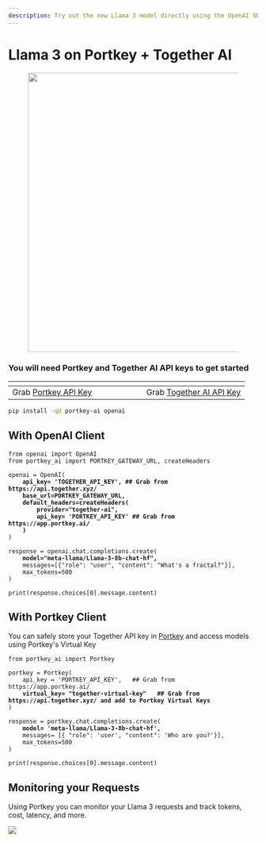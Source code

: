 ```yaml
---
description: Try out the new Llama 3 model directly using the OpenAI SDK
---
```


# Llama 3 on Portkey + Together AI

<div align="left">

<figure><img src="https://cdn.mos.cms.futurecdn.net/RNrVwVfRiyoKkrr8djHvf9-1200-80.jpg" alt="" width="563"><figcaption></figcaption></figure>

</div>

### You will need Portkey and Together AI API keys to get started

<table data-header-hidden><thead><tr><th width="255"></th><th></th></tr></thead><tbody><tr><td>Grab <a href="https://app.portkey.ai/">Portkey API Key</a></td><td>Grab <a href="https://api.together.xyz/settings/api-keys">Together AI API Key</a></td></tr></tbody></table>

```sh
pip install -qU portkey-ai openai
```

## With OpenAI Client

<pre class="language-py"><code class="lang-py">from openai import OpenAI
from portkey_ai import PORTKEY_GATEWAY_URL, createHeaders

openai = OpenAI(
<strong>    api_key= 'TOGETHER_API_KEY', ## Grab from https://api.together.xyz/
</strong><strong>    base_url=PORTKEY_GATEWAY_URL,
</strong><strong>    default_headers=createHeaders(
</strong><strong>        provider="together-ai",
</strong><strong>        api_key= 'PORTKEY_API_KEY' ## Grab from https://app.portkey.ai/
</strong><strong>    )
</strong>)

response = openai.chat.completions.create(
<strong>    model="meta-llama/Llama-3-8b-chat-hf",
</strong>    messages=[{"role": "user", "content": "What's a fractal?"}],
    max_tokens=500
)

print(response.choices[0].message.content)
</code></pre>

## With Portkey Client

You can safely store your Together API key in [Portkey](https://app.portkey.ai/) and access models using Portkey's Virtual Key

<pre class="language-py"><code class="lang-py">from portkey_ai import Portkey

portkey = Portkey(
    api_key = 'PORTKEY_API_KEY',   ## Grab from https://app.portkey.ai/
<strong>    virtual_key= "together-virtual-key"   ## Grab from https://api.together.xyz/ and add to Portkey Virtual Keys
</strong>)

response = portkey.chat.completions.create(
<strong>    model= 'meta-llama/Llama-3-8b-chat-hf',
</strong>    messages= [{ "role": 'user', "content": 'Who are you?'}],
    max_tokens=500
)

print(response.choices[0].message.content)
</code></pre>

## Monitoring your Requests

Using Portkey you can monitor your Llama 3 requests and track tokens, cost, latency, and more.

![](https://portkey.ai/blog/content/images/2024/04/logs.gif)
